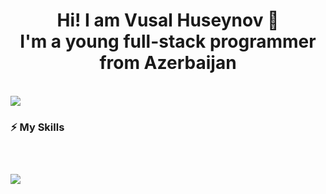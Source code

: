 <h1 align="center">Hi! I am Vusal Huseynov 🚀<br/>I'm a young full-stack programmer from Azerbaijan</h1>

<br/>

<a href="https://visitcount.itsvg.in">
  <img src="https://visitcount.itsvg.in/api?id=huseynovvusal&label=Profile%20Views&color=12&icon=5&pretty=true" />
</a>

<br/>

<h3>⚡ My Skills<h3/>

<br/>

<p>
  <a href="https://skillicons.dev">
    <img src="https://skillicons.dev/icons?i=html,css,sass,bootstrap,tailwind,threejs,js,ts,cs,python,git,github,unity,vercel,nextjs,react,vite,firebase,nodejs,express,mongodb,figma,nginx," />
  </a>
</p>
